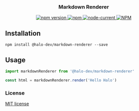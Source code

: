 <h3 align="center">Markdown Renderer</h3>

<p align="center">
  <a href="https://www.npmjs.com/package/@halo-dev/markdown-renderer">
    <img src="https://img.shields.io/npm/v/@halo-dev/markdown-renderer.svg" alt="npm version"/>
  </a>
  <a href="https://www.npmjs.com/package/@halo-dev/markdown-renderer">
      <img alt="npm" src="https://img.shields.io/npm/dm/@halo-dev/markdown-renderer" alt="Downloads"/>
  </a>
  <a href="https://github.com/halo-dev/js-sdk/blob/master/packages/markdown-renderer/package.json">
      <img alt="node-current" src="https://img.shields.io/node/v/@halo-dev/markdown-renderer?color=blue">
  </a>
  <a href="https://github.com/halo-dev/js-sdk/blob/master/LICENSE">
    <img alt="NPM" src="https://img.shields.io/npm/l/@halo-dev/markdown-renderer" alt="LICENSE">
  </a>
</p>

## Installation

```shell
npm install @halo-dev/markdown-renderer --save
```

## Usage

```javascript
import markdownRenderer from '@halo-dev/markdown-renderer'

const html = markdownRenderer.render('Hello Halo')
```

### License

[MIT license](../../LICENSE)
